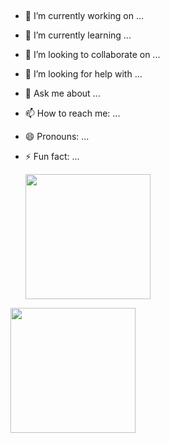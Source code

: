 ## 

- 🔭 I’m currently working on ...
- 🌱 I’m currently learning ...
- 👯 I’m looking to collaborate on ...
- 🤔 I’m looking for help with ...
- 💬 Ask me about ...
- 📫 How to reach me: ...
- 😄 Pronouns: ...
- ⚡ Fun fact: ...

  <a href="https://github.com/gsaad2305/github-readme-stats">
  <img height=200 align="center" src="https://github-readme-stats.vercel.app/api?username=gsaad2305" />
</a>
<a href="https://github.com/gsaad2305/convoychat">
  <img height=200 align="center" src="https://github-readme-stats.vercel.app/api/top-langs?username=anuraghazra&layout=compact&langs_count=8&card_width=320" />
</a>
